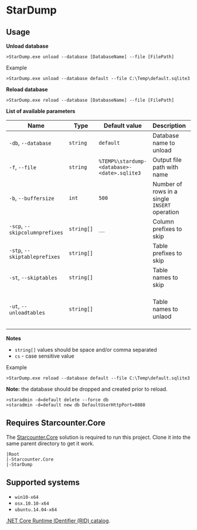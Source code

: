 # StarDump

## Usage

**Unload database**

```
>StarDump.exe unload --database [DatabaseName] --file [FilePath]
```

Example

```
>StarDump.exe unload --database default --file C:\Temp\default.sqlite3
```

**Reload database**

```
>StarDump.exe reload --database [DatabaseName] --file [FilePath]
```

**List of available parameters**

| Name                           | Type       | Default value                               | Description                                   | Notes                                               |
|--------------------------------|------------|---------------------------------------------|-----------------------------------------------|-----------------------------------------------------|
| `-db`, `--database`            | `string`   | `default`                                   | Database name to unload                       |                                                     |
| `-f`, `--file`                 | `string`   | `%TEMP%\stardump-<database>-<date>.sqlite3` | Output file path with name                    |                                                     |
| `-b`, `--buffersize`           | `int`      | `500`                                       | Number of rows in a single `INSERT` operation |                                                     |
| `-scp`, `--skipcolumnprefixes` | `string[]` | `__`                                        | Column prefixes to skip                       |                                                     |
| `-stp`, `--skiptableprefixes`  | `string[]` |                                             | Table prefixes to skip                        | `cs`                                                |
| `-st`, `--skiptables`          | `string[]` |                                             | Table names to skip                           | `cs`                                                |
| `-ut`, `--unloadtables`        | `string[]` |                                             | Table names to unlaod                         | `cs`, disables `-stp` and `-st` parameters when set |

**Notes**

- `string[]` values should be space and/or comma separated
- `cs` - case sensitive value

Example

```
>StarDump.exe reload --database default --file C:\Temp\default.sqlite3
```

**Note:** the database should be dropped and created prior to reload.

```
>staradmin -d=default delete --force db
>staradmin -d=default new db DefaultUserHttpPort=8080
```

## Requires Starcounter.Core

The [Starcounter.Core](https://github.com/Starcounter/Starcounter.Core/) solution is required to run this project.
Clone it into the same parent directory to get it work.

```
|Root
|-Starcounter.Core
|-StarDump  
```

## Supported systems

- `win10-x64`
- `osx.10.10-x64`
- `ubuntu.14.04-x64`

[.NET Core Runtime IDentifier (RID) catalog](https://docs.microsoft.com/en-us/dotnet/articles/core/rid-catalog).